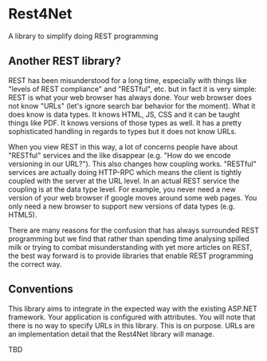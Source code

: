 # Rest4Net
A library to simplify doing REST programming

## Another REST library?

REST has been misunderstood for a long time, especially with things like "levels of REST compliance" and "RESTful", etc.
but in fact it is very simple: REST is what your web browser has always done.  Your web browser does not know "URLs" (let's
ignore search bar behavior for the moment).  What it does know is data types.  It knows HTML, JS, CSS and it can be taught
things like PDF.  It knows versions of those types as well.  It has a pretty sophisticated handling in regards to types but
it does not know URLs.

When you view REST in this way, a lot of concerns people have about "RESTful" services and the like disappear (e.g. "How do
we encode versioning in our URL?").  This also changes how coupling works.  "RESTful" services are actually doing HTTP-RPC
which means the client is tightly coupled with the server at the URL level.  In an actual REST service the coupling is at
the data type level.  For example, you never need a new version of your web browser if google moves around some web pages.
You only need a new browser to support new versions of data types (e.g. HTML5).

There are many reasons for the confusion that has always surrounded REST programming but we find that rather than spending
time analysing spilled milk or trying to combat misunderstanding with yet more articles on REST, the best way forward is to
provide libraries that enable REST programming the correct way.

## Conventions

This library aims to integrate in the expected way with the existing ASP.NET framework.  Your application is configured with
attributes.  You will note that there is no way to specify URLs in this library.  This is on purpose.  URLs are an
implementation detail that the Rest4Net library will manage.

TBD
